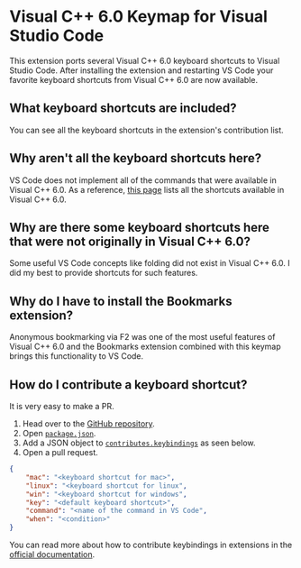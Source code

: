 # Visual C++ 6.0 Keymap for Visual Studio Code

This extension ports several Visual C++ 6.0 keyboard shortcuts to Visual Studio Code. After installing the extension and restarting VS Code your favorite keyboard shortcuts from Visual C++ 6.0 are now available.

## What keyboard shortcuts are included?

You can see all the keyboard shortcuts in the extension's contribution list.

## Why aren't all the keyboard shortcuts here?

VS Code does not implement all of the commands that were available in Visual C++ 6.0. As a reference, [this page](https://msdn.microsoft.com/en-us/library/58feksch(v=vs.100).aspx) lists all the shortcuts available in Visual C++ 6.0.

## Why are there some keyboard shortcuts here that were not originally in Visual C++ 6.0?

Some useful VS Code concepts like folding did not exist in Visual C++ 6.0. I did my best to provide shortcuts for such features.

## Why do I have to install the Bookmarks extension?

Anonymous bookmarking via F2 was one of the most useful features of Visual C++ 6.0 and the Bookmarks extension combined with this keymap brings this functionality to VS Code.

## How do I contribute a keyboard shortcut?

It is very easy to make a PR.

1. Head over to the [GitHub repository](https://github.com/sambhare/vscode-vc6-keybindings).
2. Open [`package.json`](https://github.com/sambhare/vscode-vc6-keybindings/blob/master/package.json).
3. Add a JSON object to [`contributes.keybindings`](https://github.com/sambhare/vscode-vc6-keybindingss/blob/master/package.json#L26) as seen below.
4. Open a pull request.

```json
{
    "mac": "<keyboard shortcut for mac>",
    "linux": "<keyboard shortcut for linux",
    "win": "<keyboard shortcut for windows",
    "key": "<default keyboard shortcut>",
    "command": "<name of the command in VS Code",
    "when": "<condition>"
}
```

You can read more about how to contribute keybindings in extensions in the [official documentation](http://code.visualstudio.com/docs/extensionAPI/extension-points#_contributeskeybindings).
